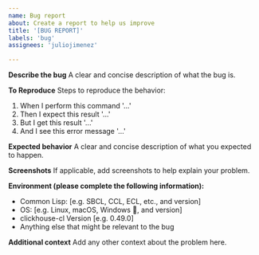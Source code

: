 ```yaml
---
name: Bug report
about: Create a report to help us improve
title: '[BUG REPORT]'
labels: 'bug'
assignees: 'juliojimenez'

---
```


**Describe the bug**
A clear and concise description of what the bug is.

**To Reproduce**
Steps to reproduce the behavior:
1. When I perform this command '...'
2. Then I expect this result '...'
3. But I get this result '...'
4. And I see this error message '...'

**Expected behavior**
A clear and concise description of what you expected to happen.

**Screenshots**
If applicable, add screenshots to help explain your problem.

**Environment (please complete the following information):**
 - Common Lisp: [e.g. SBCL, CCL, ECL, etc., and version]
 - OS: [e.g. Linux, macOS, Windows 🤢, and version]
 - clickhouse-cl Version [e.g. 0.49.0]
 - Anything else that might be relevant to the bug

**Additional context**
Add any other context about the problem here.
